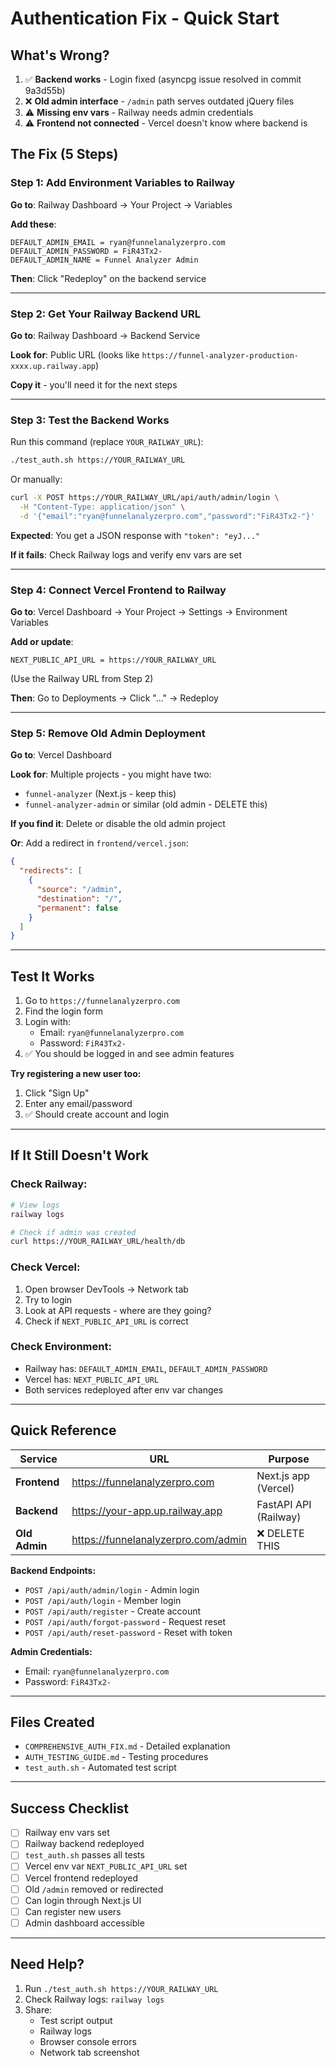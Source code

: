 # Authentication Fix - Quick Start

## What's Wrong?

1. ✅ **Backend works** - Login fixed (asyncpg issue resolved in commit 9a3d55b)
2. ❌ **Old admin interface** - `/admin` path serves outdated jQuery files
3. ⚠️ **Missing env vars** - Railway needs admin credentials
4. ⚠️ **Frontend not connected** - Vercel doesn't know where backend is

## The Fix (5 Steps)

### Step 1: Add Environment Variables to Railway

**Go to**: Railway Dashboard → Your Project → Variables

**Add these**:
```
DEFAULT_ADMIN_EMAIL = ryan@funnelanalyzerpro.com
DEFAULT_ADMIN_PASSWORD = FiR43Tx2-
DEFAULT_ADMIN_NAME = Funnel Analyzer Admin
```

**Then**: Click "Redeploy" on the backend service

---

### Step 2: Get Your Railway Backend URL

**Go to**: Railway Dashboard → Backend Service

**Look for**: Public URL (looks like `https://funnel-analyzer-production-xxxx.up.railway.app`)

**Copy it** - you'll need it for the next steps

---

### Step 3: Test the Backend Works

Run this command (replace `YOUR_RAILWAY_URL`):

```bash
./test_auth.sh https://YOUR_RAILWAY_URL
```

Or manually:

```bash
curl -X POST https://YOUR_RAILWAY_URL/api/auth/admin/login \
  -H "Content-Type: application/json" \
  -d '{"email":"ryan@funnelanalyzerpro.com","password":"FiR43Tx2-"}'
```

**Expected**: You get a JSON response with `"token": "eyJ..."`

**If it fails**: Check Railway logs and verify env vars are set

---

### Step 4: Connect Vercel Frontend to Railway

**Go to**: Vercel Dashboard → Your Project → Settings → Environment Variables

**Add or update**:
```
NEXT_PUBLIC_API_URL = https://YOUR_RAILWAY_URL
```

(Use the Railway URL from Step 2)

**Then**: Go to Deployments → Click "..." → Redeploy

---

### Step 5: Remove Old Admin Deployment

**Go to**: Vercel Dashboard

**Look for**: Multiple projects - you might have two:
- `funnel-analyzer` (Next.js - keep this)
- `funnel-analyzer-admin` or similar (old admin - DELETE this)

**If you find it**: Delete or disable the old admin project

**Or**: Add a redirect in `frontend/vercel.json`:

```json
{
  "redirects": [
    {
      "source": "/admin",
      "destination": "/",
      "permanent": false
    }
  ]
}
```

---

## Test It Works

1. Go to `https://funnelanalyzerpro.com`
2. Find the login form
3. Login with:
   - Email: `ryan@funnelanalyzerpro.com`
   - Password: `FiR43Tx2-`
4. ✅ You should be logged in and see admin features

**Try registering a new user too:**
1. Click "Sign Up"
2. Enter any email/password
3. ✅ Should create account and login

---

## If It Still Doesn't Work

### Check Railway:
```bash
# View logs
railway logs

# Check if admin was created
curl https://YOUR_RAILWAY_URL/health/db
```

### Check Vercel:
1. Open browser DevTools → Network tab
2. Try to login
3. Look at API requests - where are they going?
4. Check if `NEXT_PUBLIC_API_URL` is correct

### Check Environment:
- Railway has: `DEFAULT_ADMIN_EMAIL`, `DEFAULT_ADMIN_PASSWORD`
- Vercel has: `NEXT_PUBLIC_API_URL`
- Both services redeployed after env var changes

---

## Quick Reference

| Service | URL | Purpose |
|---------|-----|---------|
| **Frontend** | https://funnelanalyzerpro.com | Next.js app (Vercel) |
| **Backend** | https://your-app.up.railway.app | FastAPI API (Railway) |
| **Old Admin** | https://funnelanalyzerpro.com/admin | ❌ DELETE THIS |

**Backend Endpoints:**
- `POST /api/auth/admin/login` - Admin login
- `POST /api/auth/login` - Member login  
- `POST /api/auth/register` - Create account
- `POST /api/auth/forgot-password` - Request reset
- `POST /api/auth/reset-password` - Reset with token

**Admin Credentials:**
- Email: `ryan@funnelanalyzerpro.com`
- Password: `FiR43Tx2-`

---

## Files Created

- `COMPREHENSIVE_AUTH_FIX.md` - Detailed explanation
- `AUTH_TESTING_GUIDE.md` - Testing procedures
- `test_auth.sh` - Automated test script

---

## Success Checklist

- [ ] Railway env vars set
- [ ] Railway backend redeployed
- [ ] `test_auth.sh` passes all tests
- [ ] Vercel env var `NEXT_PUBLIC_API_URL` set
- [ ] Vercel frontend redeployed
- [ ] Old `/admin` removed or redirected
- [ ] Can login through Next.js UI
- [ ] Can register new users
- [ ] Admin dashboard accessible

---

## Need Help?

1. Run `./test_auth.sh https://YOUR_RAILWAY_URL`
2. Check Railway logs: `railway logs`
3. Share:
   - Test script output
   - Railway logs
   - Browser console errors
   - Network tab screenshot
